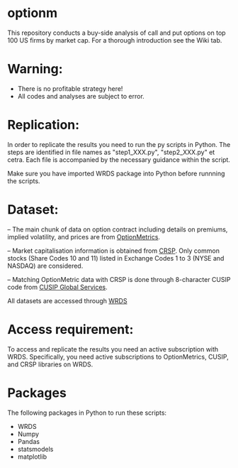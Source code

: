 # optionm
This repository conducts a buy-side analysis of call and put options on top 100 US firms by market cap. For a thorough introduction see the Wiki tab.

# Warning:
* There is no profitable strategy here! 
* All codes and analyses are subject to error.


# Replication:

In order to replicate the results you need to run the py scripts in Python. The steps are identified in file names as "step1_XXX.py", "step2_XXX.py" et cetra. Each file is accompanied by the necessary guidance within the script. 

Make sure you have imported WRDS package into Python before runnning the scripts. 

# Dataset:

– The main chunk of data on option contract including details on premiums, implied volatility, and prices are from [OptionMetrics](https://optionmetrics.com/). 

– Market capitalisation information is obtained from [CRSP](https://www.crsp.org/). Only common stocks (Share Codes 10 and 11) listed in Exchange Codes 1 to 3 (NYSE and NASDAQ) are considered.

– Matching OptionMetric data with CRSP is done through 8-character CUSIP code from [CUSIP Global Services](https://www.cusip.com). 

All datasets are accessed through [WRDS](https://wrds-web.wharton.upenn.edu/wrds/)


# Access requirement:

To access and replicate the results you need an active subscription with WRDS. 
Specifically, you need active subscriptions to OptionMetrics, CUSIP, and CRSP libraries on WRDS.

# Packages 
The following packages in Python to run these scripts:
- WRDS
- Numpy
- Pandas
- statsmodels
- matplotlib
